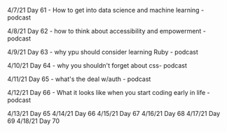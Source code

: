 4/7/21
Day 61 - How to get into data science and machine learning - podcast

4/8/21
Day 62 - how to think about accessibility and empowerment - podcast

4/9/21
Day 63 - why ypu should consider learning Ruby - podcast

4/10/21
Day 64 - why you shouldn't forget about css- podcast

4/11/21
Day 65 - what's the deal w/auth - podcast

4/12/21
Day 66 - What it looks like when you start coding early in life - podcast

4/13/21
Day 65
4/14/21
Day 66
4/15/21
Day 67
4/16/21
Day 68
4/17/21
Day 69
4/18/21
Day 70
